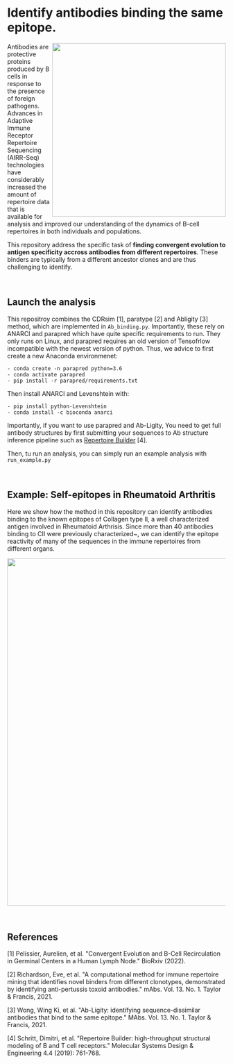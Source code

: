 # Identify antibodies binding the same epitope.

<img align="right" src="https://github.com/Aurelien-Pelissier/Ab-binding/blob/main/img/binder.png" width=400>


Antibodies are protective proteins produced by B cells in response to the presence of foreign pathogens. Advances in Adaptive Immune Receptor Repertoire Sequencing (AIRR-Seq) technologies have considerably increased the amount of repertoire data that is available for analysis and improved our understanding of the dynamics of B-cell repertoires in both individuals and populations. 

This repository address the specific task of **finding convergent evolution to antigen specificity accross antibodies from different repertoires**. These binders are typically from a different ancestor clones and are thus challenging to identify.

&nbsp;

## Launch the analysis

This repositroy combines the CDRsim [1], paratype [2] and Abligity [3] method, which are implemented in `Ab_binding.py`. Importantly, these rely on ANARCI and parapred which have quite specific requirements to run. They only runs on Linux, and parapred requires an old version of Tensofrlow incompatible with the newest version of python. Thus, we advice to first create a new Anaconda environmenet:

	- conda create -n parapred python=3.6
	- conda activate parapred
	- pip install -r parapred/requirements.txt

Then install ANARCI and Levenshtein with:

	- pip install python-Levenshtein
	- conda install -c bioconda anarci

Importantly, if you want to use parapred and Ab-Ligity, You need to get full antibody structures by first submitting your sequences to Ab structure inference pipeline such as [Repertoire Builder](https://sysimm.org/rep_builder/) [4].

Then, tu run an analysis, you can simply run an example analysis with `run_example.py`

&nbsp;


## Example: Self-epitopes in Rheumatoid Arthritis

Here we show how the method in this repository can identify antibodies binding to the known epitopes of Collagen type II, a well characterized antigen involved in Rheumatoid Arthrisis. Since more than 40 antibodies binding to CII were previously characterized~, we can identify the epitope reactivity of many of the sequences in the immune repertoires from different organs. 

<img src="https://github.com/Aurelien-Pelissier/Ab-binding/blob/main/img/RAmice.png" width=800>

&nbsp;


## References
[//]: <> (This may be the most platform independent comment)

[1] Pelissier, Aurelien, et al. "Convergent Evolution and B-Cell Recirculation in Germinal Centers in a Human Lymph Node." BioRxiv (2022).

[2] Richardson, Eve, et al. "A computational method for immune repertoire mining that identifies novel binders from different clonotypes, demonstrated by identifying anti-pertussis toxoid antibodies." mAbs. Vol. 13. No. 1. Taylor & Francis, 2021.

[3] Wong, Wing Ki, et al. "Ab-Ligity: identifying sequence-dissimilar antibodies that bind to the same epitope." MAbs. Vol. 13. No. 1. Taylor & Francis, 2021.

[4] Schritt, Dimitri, et al. "Repertoire Builder: high-throughput structural modeling of B and T cell receptors." Molecular Systems Design & Engineering 4.4 (2019): 761-768.
